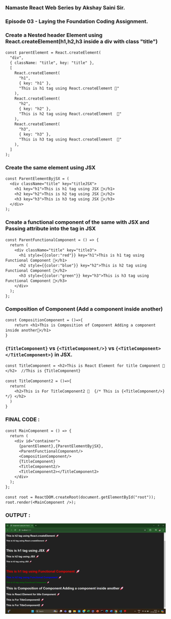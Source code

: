 ### Namaste React Web Series by Akshay Saini Sir.

### Episode 03 - Laying the Foundation Coding Assignment.

### Create a Nested header Element using React.createElement(h1,h2,h3 inside a div with class "title")

```
const parentElement = React.createElement(
  "div",
  { className: "title", key: "title" },
  [
    React.createElement(
      "h1",
      { key: "h1" },
      "This is h1 tag using React.createElement 🚀"
    ),
    React.createElement(
      "h2",
      { key: "h2" },
      "This is h2 tag using React.createElement  🚀"
    ),
    React.createElement(
      "h3",
      { key: "h3" },
      "This is h3 tag using React.createElement  🚀"
    ),
  ]
);
```

### Create the same element using JSX

```
const ParentElementByjSX = (
  <div className="title" key="titleJSX">
    <h1 key="h1">This is h1 tag using JSX 🚀</h1>
    <h2 key="h2">This is h2 tag using JSX 🚀</h2>
    <h3 key="h3">This is h3 tag using JSX 🚀</h3>
  </div>
);
```

###  Create a functional component of the same with JSX and Passing attribute into the tag in JSX

```
const ParentFunctionalComponent = () => {
  return (
    <div className="title" key="title3">
      <h1 style={{color:"red"}} key="h1">This is h1 tag using Functional Component 🚀</h1>
      <h2 style={{color:"blue"}} key="h2">This is h2 tag using Functional Component 🚀</h2>
      <h3 style={{color:"green"}} key="h3">This is h3 tag using Functional Component 🚀</h3>
    </div>
  );
};
```

### Composition of Component (Add a component inside another)

```
const CompositionComponent = ()=>{
    return <h1>This is Composition of Component Adding a component inside another🚀</h1>
}
```

### `{TitleComponent}` vs `{<TitleComponent/>}` vs `{<TitleComponent></TitleComponent>}` in JSX.

```
const TitleComponent = <h2>This is React Element for title Component 🚀</h2>  //This is {TitleComponent}

const TitleComponent2 = ()=>{
  return(
    <h2>This is For TitleComponent2 🚀  {/* This is {<TitleComponent/>} */} </h2>
  )
}
```

### FINAL CODE :

```
const MainComponent = () => {
  return (
    <div id="container">
      {parentElement},{ParentElementByjSX},
      <ParentFunctionalComponent/>
      <CompositionComponent/>
      {TitleComponent}
      <TitleComponent2/>
      <TitleComponent2></TitleComponent2>
    </div>
  );
};

const root = ReactDOM.createRoot(document.getElementById("root"));
root.render(<MainComponent />);
```

### OUTPUT :

![img](./IMG/Screenshot%20(432).png)




